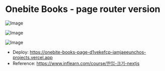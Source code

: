 # Onebite Books - page router version

![Image](https://github.com/user-attachments/assets/945cfe9f-b9e0-412a-aef0-445677edbce0)

![Image](https://github.com/user-attachments/assets/0a20931a-3f72-455c-b9c1-4519ec654a1e)

![Image](https://github.com/user-attachments/assets/de627020-3493-4c08-a743-0c14113d32b7)

- Deploy: https://onebite-books-page-d1vekefcp-iamjaeeunchos-projects.vercel.app
- Reference: https://www.inflearn.com/course/한입-크기-nextjs
